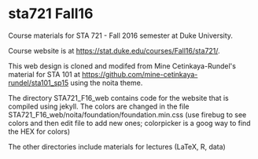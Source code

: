 sta721 Fall16
===========

Course materials for STA 721 - Fall 2016 semester at Duke University.

Course website is at https://stat.duke.edu/courses/Fall16/sta721/.


This web design is cloned and modifed from Mine Cetinkaya-Rundel's
material for STA 101 at
https://github.com/mine-cetinkaya-rundel/sta101_sp15 using the noita theme.


The directory STA721_F16_web contains code for the website that is
compiled using jekyll.  The colors are changed in the file
STA721_F16_web/noita/foundation/foundation.min.css
(use firebug to see colors and then edit file to add new ones;
colorpicker is a goog way to find the HEX for colors)

The other directories include materials for lectures (LaTeX, R, data)
